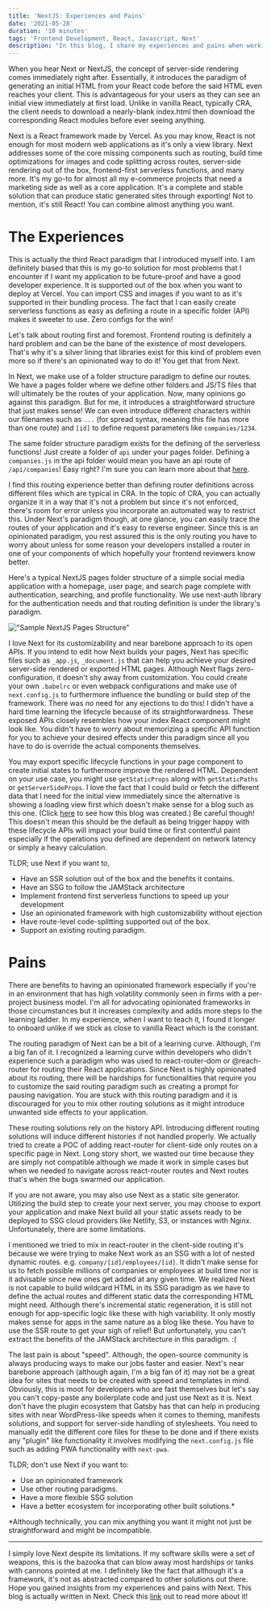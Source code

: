 ```yaml
---
title: 'NextJS: Experiences and Pains'
date: '2021-05-28'
duration: '10 minutes'
tags: 'Frontend Development, React, Javascript, Next'
description: "In this blog, I share my experiences and pains when working with Next."
---
```


When you hear Next or NextJS, the concept of server-side rendering comes immediately right after. Essentially, it introduces the paradigm of generating an initial HTML from your React code before the said HTML even reaches your client. This is advantageous for your users as they can see an initial view immediately at first load. Unlike in vanilla React, typically CRA, the client needs to download a nearly-blank index.html then download the corresponding React modules before ever seeing anything. 

Next is a React framework made by Vercel. As you may know, React is not enough for most modern web applications as it's only a view library. Next addresses some of the core missing components such as routing, build time optimizations for images and code splitting across routes, server-side rendering out of the box, frontend-first serverless functions, and many more. It's my go-to for almost all my e-commerce projects that need a marketing side as well as a core application. It's a complete and stable solution that can produce static generated sites through exporting! Not to mention, it's still React! You can combine almost anything you want.

# The Experiences

This is actually the third React paradigm that I introduced myself into. I am definitely biased that this is my go-to solution for most problems that I encounter if I want my application to be future-proof and have a good developer experience. It is supported out of the box when you want to deploy at Vercel. You can import CSS and images if you want to as it's supported in their bundling process. The fact that I can easily create serverless functions as easy as defining a route in a specific folder (API) makes it sweeter to use. Zero configs for the win!

Let's talk about routing first and foremost. Frontend routing is definitely a hard problem and can be the bane of the existence of most developers. That's why it's a silver lining that libraries exist for this kind of problem even more so if there's an opinionated way to do it! You get that from Next. 

In Next, we make use of a folder structure paradigm to define our routes. We have a pages folder where we define other folders and JS/TS files that will ultimately be the routes of your application. Now, many opinions go against this paradigm. But for me, it introduces a straightforward structure that just makes sense! We can even introduce different characters within our filenames such as `...` (for spread syntax, meaning this file has more than one route) and `[id]` to define request parameters like `companies/1234`. 

The same folder structure paradigm exists for the defining of the serverless functions! Just create a folder of `api` under your pages folder. Defining a `companies.js` in the api folder would mean you have an api route of `/api/companies`! Easy right? I'm sure you can learn more about that [here](https://nextjs.org/docs/routing/introduction).

I find this routing experience better than defining router definitions across different files which are typical in CRA. In the topic of CRA, you can actually organize it in a way that it's not a problem but since it's not enforced, there's room for error unless you incorporate an automated way to restrict this. Under Next's paradigm though, at one glance, you can easily trace the routes of your application and it's easy to reverse engineer. Since this is an opinionated paradigm, you rest assured this is the only routing you have to worry about unless for some reason your developers installed a router in one of your components of which hopefully your frontend reviewers know better.

Here's a typical NextJS pages folder structure of a simple social media application with a homepage, user page, and search page complete with authentication, searching, and profile functionality. We use next-auth library for the authentication needs and that routing definition is under the library's paradigm.

!["Sample NextJS Pages Structure"](/nextjs-experiences-and-pains/1.png)

I love Next for its customizability and near barebone approach to its open APIs. If you intend to edit how Next builds your pages, Next has specific files such as `_app.js`, `_document.js` that can help you achieve your desired server-side rendered or exported HTML pages. Although Next flags zero-configuration, it doesn't shy away from customization. You could create your own `.babelrc` or even webpack configurations and make use of `next.config.js` to furthermore influence the bundling or build step of the framework. There was no need for any ejections to do this! I didn't have a hard time learning the lifecycle because of its straightforwardness. These exposed APIs closely resembles how your index React component might look like. You didn't have to worry about memorizing a specific API function for you to achieve your desired effects under this paradigm since all you have to do is override the actual components themselves.

You may export specific lifecycle functions in your page component to create initial states to furthermore improve the rendered HTML. Dependent on your use case, you might use `getStaticProps` along with `getStaticPaths` or `getServerSideProps`. I love the fact that I could build or fetch the different data that I need for the initial view immediately since the alternative is showing a loading view first which doesn't make sense for a blog such as this one. (Click [here](https://fsaycon.dev/blog/how-i-built-my-blog-with-nextjs) to see how this blog was created.) Be careful though! This doesn't mean this should be the default as being trigger happy with these lifecycle APIs will impact your build time or first contentful paint especially if the operations you defined are dependent on network latency or simply a heavy calculation.

TLDR; use Next if you want to,
- Have an SSR solution out of the box and the benefits it contains.
- Have an SSG to follow the JAMStack architecture
- Implement frontend first serverless functions to speed up your development
- Use an opinionated framework with high customizability without ejection
- Have route-level code-splitting supported out of the box.
- Support an existing routing paradigm.

# Pains

There are benefits to having an opinionated framework especially if you're in an environment that has high volatility commonly seen in firms with a per-project business model. I'm all for advocating opinionated frameworks in those circumstances but it increases complexity and adds more steps to the learning ladder. In my experience, when I want to teach it, I found it longer to onboard unlike if we stick as close to vanilla React which is the constant. 

The routing paradigm of Next can be a bit of a learning curve. Although, I'm a big fan of it. I recognized a learning curve within developers who didn't experience such a paradigm who was used to react-router-dom or @reach-router for routing their React applications. Since Next is highly opinionated about its routing, there will be hardships for functionalities that require you to customize the said routing paradigm such as creating a prompt for pausing navigation. You are stuck with this routing paradigm and it is discouraged for you to mix other routing solutions as it might introduce unwanted side effects to your application. 

These routing solutions rely on the history API. Introducing different routing solutions will induce different histories if not handled properly. We actually tried to create a POC of adding react-router for client-side only routes on a specific page in Next. Long story short, we wasted our time because they are simply not compatible although we made it work in simple cases but when we needed to navigate across react-router routes and Next routes that's when the bugs swarmed our application.

If you are not aware, you may also use Next as a static site generator. Utilizing the build step to create your next server, you may choose to export your application and make Next build all your static assets ready to be deployed to SSG cloud providers like Netlify, S3, or instances with Nginx. Unfortunately, there are some limitations. 

I mentioned we tried to mix in react-router in the client-side routing it's because we were trying to make Next work as an SSG with a lot of nested dynamic routes. e.g. `company/[id]/employees/[id]`. It didn't make sense for us to fetch possible millions of companies or employees at build time nor is it advisable since new ones get added at any given time. We realized Next is not capable to build wildcard HTML in its SSG paradigm as we have to define the actual routes and different static data the corresponding HTML might need. Although there's incremental static regeneration, it is still not enough for app-specific logic like these with high variability. It only mostly makes sense for apps in the same nature as a blog like these. You have to use the SSR route to get your sigh of relief! But unfortunately, you can't extract the benefits of the JAMStack architecture in this paradigm. :(

The last pain is about "speed". Although, the open-source community is always producing ways to make our jobs faster and easier. Next's near barebone approach (although again, I'm a big fan of it) may not be a great idea for sites that needs to be created with speed and templates in mind. Obviously, this is moot for developers who are fast themselves but let's say you can't copy-paste any boilerplate code and just use Next as it is. Next don't have the plugin ecosystem that Gatsby has that can help in producing sites with near WordPress-like speeds when it comes to theming, manifests solutions, and support for server-side handling of stylesheets. You need to manually edit the different core files for these to be done and if there exists any "plugin" like functionality it involves modifying the `next.config.js` file such as adding PWA functionality with `next-pwa`. 

TLDR; don't use Next if you want to:
- Use an opinionated framework
- Use other routing paradigms.
- Have a more flexible SSG solution
- Have a better ecosystem for incorporating other built solutions.*

*Although technically, you can mix anything you want it might not just be straightforward and might be incompatible.

---

I simply love Next despite its limitations. If my software skills were a set of weapons, this is the bazooka that can blow away most hardships or tanks with cannons pointed at me. I definitely like the fact that although it's a framework, it's not as abstracted compared to other solutions out there. Hope you gained insights from my experiences and pains with Next. This blog is actually written in Next. Check this [link](https://fsaycon.dev/blog/how-i-built-my-blog-with-nextjs) out to read more about it!